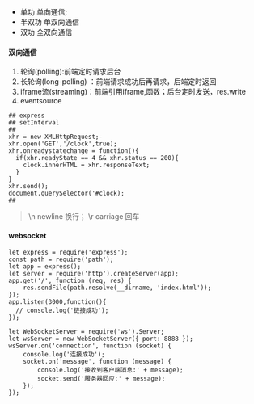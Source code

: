 - 单功 单向通信;
- 半双功 单双向通信
- 双功 全双向通信
#### 双向通信
1. 轮询(polling):前端定时请求后台
2. 长轮询(long-polling) ：前端请求成功后再请求，后端定时返回
3. iframe流(streaming)：前端引用iframe,函数；后台定时发送，res.write
4. eventsource 
```
## express 
## setInterval 
## 
xhr = new XMLHttpRequest;-
xhr.open('GET','/clock',true);
xhr.onreadystatechange = function(){
  if(xhr.readyState == 4 && xhr.status == 200){
    clock.innerHTML = xhr.responseText;
  }
}
xhr.send();
document.querySelector('#clock);
##
```
> \n newline 换行； \r carriage 回车
#### websocket
```
let express = require('express');
const path = require('path');
let app = express();
let server = require('http').createServer(app);
app.get('/', function (req, res) {
    res.sendFile(path.resolve(__dirname, 'index.html'));
});
app.listen(3000,function(){
  // console.log('链接成功');
});

let WebSocketServer = require('ws').Server;
let wsServer = new WebSocketServer({ port: 8888 });
wsServer.on('connection', function (socket) {
    console.log('连接成功');
    socket.on('message', function (message) {
        console.log('接收到客户端消息:' + message);
        socket.send('服务器回应:' + message);
    });
});
```
